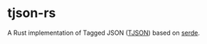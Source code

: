 # tjson-rs

A Rust implementation of Tagged JSON ([TJSON]) based on [serde].

[TJSON]: https://www.tjson.org/
[serde]: https://github.com/serde-rs/serde/
